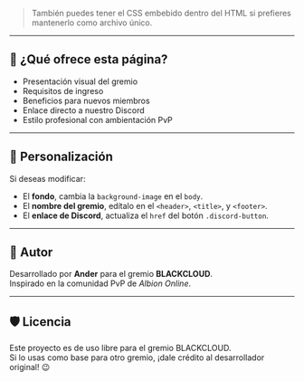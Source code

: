 
> También puedes tener el CSS embebido dentro del HTML si prefieres mantenerlo como archivo único.

---

## 🚀 ¿Qué ofrece esta página?

- Presentación visual del gremio
- Requisitos de ingreso
- Beneficios para nuevos miembros
- Enlace directo a nuestro Discord
- Estilo profesional con ambientación PvP

---

## 📎 Personalización

Si deseas modificar:
- El **fondo**, cambia la `background-image` en el `body`.
- El **nombre del gremio**, edítalo en el `<header>`, `<title>`, y `<footer>`.
- El **enlace de Discord**, actualiza el `href` del botón `.discord-button`.

---

## 👑 Autor

Desarrollado por **Ander** para el gremio **BLACKCLOUD**.  
Inspirado en la comunidad PvP de *Albion Online*.

---

## 🛡️ Licencia

Este proyecto es de uso libre para el gremio BLACKCLOUD.  
Si lo usas como base para otro gremio, ¡dale crédito al desarrollador original! 😉
